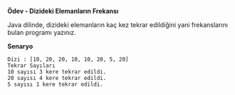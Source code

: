 **Ödev - Dizideki Elemanların Frekansı**

Java dilinde, dizideki elemanların kaç kez tekrar edildiğini yani frekanslarını bulan programı yazınız.

**Senaryo**
```
Dizi : [10, 20, 20, 10, 10, 20, 5, 20]
Tekrar Sayıları
10 sayısı 3 kere tekrar edildi.
20 sayısı 4 kere tekrar edildi.
5 sayısı 1 kere tekrar edildi.
```